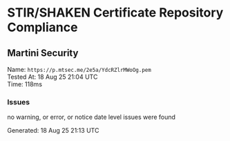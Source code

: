# STIR/SHAKEN Certificate Repository Compliance

## Martini Security

Name: `https://p.mtsec.me/2e5a/YdcRZlrMWoOg.pem`\
Tested At: 18 Aug 25 21:04 UTC\
Time: 118ms

### Issues

no warning, or error, or notice date level issues were found

Generated: 18 Aug 25 21:13 UTC